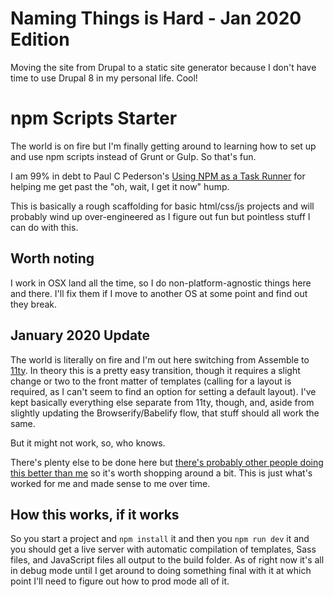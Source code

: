 # Naming Things is Hard - Jan 2020 Edition

Moving the site from Drupal to a static site generator because I don't have time to use Drupal 8 in my personal life. Cool! 

# npm Scripts Starter

The world is on fire but I'm finally getting around to learning how to set up and use npm scripts instead of Grunt or Gulp. So that's fun.

I am 99% in debt to Paul C Pederson's [Using NPM as a Task Runner](http://paulcpederson.com/articles/npm-run/) for helping me get past the "oh, wait, I get it now" hump.

This is basically a rough scaffolding for basic html/css/js projects and will probably wind up over-engineered as I figure out fun but pointless stuff I can do with this.

## Worth noting

I work in OSX land all the time, so I do non-platform-agnostic things here and there. I'll fix them if I move to another OS at some point and find out they break.

## January 2020 Update

The world is literally on fire and I'm out here switching from Assemble to [11ty](https://www.11ty.dev/). In theory this is a pretty easy transition, though it requires a slight change or two to the front matter of templates (calling for a layout is required, as I can't seem to find an option for setting a default layout). I've kept basically everything else separate from 11ty, though, and, aside from slightly updating the Browserify/Babelify flow, that stuff should all work the same.

But it might not work, so, who knows.

There's plenty else to be done here but [there's probably other people doing this better than me](https://www.11ty.dev/docs/starter/) so it's worth shopping around a bit. This is just what's worked for me and made sense to me over time.

## How this works, if it works

So you start a project and ```npm install``` it and then you ```npm run dev``` it and you should get a live server with automatic compilation of templates, Sass files, and JavaScript files all output to the build folder. As of right now it's all in debug mode until I get around to doing something final with it at which point I'll need to figure out how to prod mode all of it.
